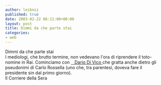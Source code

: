 ```yaml
---
author: leibniz
published: true
date: 2003-02-22 06:11:00+00:00
layout: post
title: Dimmi da che parte stai
categories:
- web
---
```


Dimmi da che parte stai  
 I mediologi, che brutto termine, non vedevano l'ora di riprendere il toto-nomine in Rai. Cominciamo con  [   Dario Di Vico ][1]che gratta anche dietro gli pseudonimi di Carlo Rossella (uno che, tra parentesi, doveva fare il presidente sin dal primo giorno).  
Il Corriere della Sera

[1]:	http://www.corriere.it/edicola/index.jsp?path=POLITICA&doc=TESTA7C